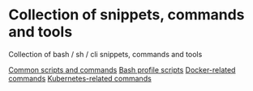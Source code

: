 # Collection of snippets, commands and tools

Collection of bash / sh / cli snippets, commands and tools

[Common scripts and commands](bash.md)
[Bash profile scripts](bash_profile/README.md)
[Docker-related commands](docker.md)
[Kubernetes-related commands](k8s.md)
